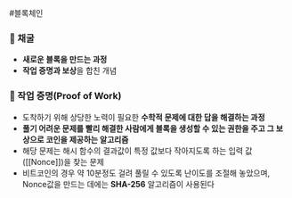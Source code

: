 #블록체인 
### 📌 채굴
+ **새로운 블록을 만드는 과정**
+ **작업 증명과 보상**을 합친 개념

### 📌 작업 증명(Proof of Work)
+ 도착하기 위해 상당한 노력이 필요한 **수학적 문제에 대한 답을 해결하는 과정**
+ **풀기 어려운 문제를 빨리 해결한 사람에게 블록을 생성할 수 있는 권한을 주고 그 보상으로 코인을 제공하는 알고리즘**
+ 해당 문제는 해시 함수의 결과값이 특정 값보다 작아지도록 하는 입력 값([[Nonce]])을 찾는 문제
+ 비트코인의 경우 약 10분정도 걸려 풀릴 수 있도록 난이도를 조절해 놓았으며, Nonce값을 만드는 데에는 **SHA-256** 알고리즘이 사용된다